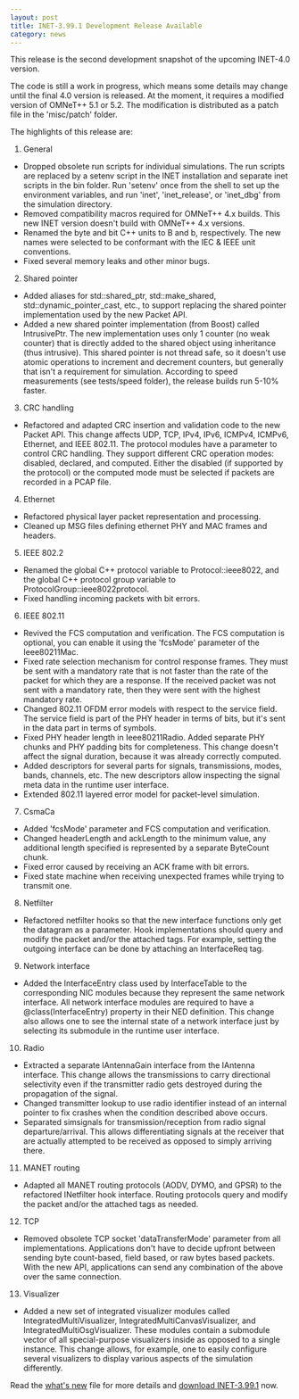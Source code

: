 ```yaml
---
layout: post
title: INET-3.99.1 Development Release Available
category: news
---
```


This release is the second development snapshot of the upcoming INET-4.0 version.

The code is still a work in progress, which means some details may change until the
final 4.0 version is released. At the moment, it requires a modified version of
OMNeT++ 5.1 or 5.2. The modification is distributed as a patch file in the
'misc/patch' folder.

The highlights of this release are:

1. General
 - Dropped obsolete run scripts for individual simulations. The run scripts are
   replaced by a setenv script in the INET installation and separate inet scripts
   in the bin folder. Run 'setenv' once from the shell to set up the environment
   variables, and run 'inet', 'inet_release', or 'inet_dbg' from the simulation
   directory.
 - Removed compatibility macros required for OMNeT++ 4.x builds. This new INET
   version doesn't build with OMNeT++ 4.x versions.
 - Renamed the byte and bit C++ units to B and b, respectively. The new names
   were selected to be conformant with the IEC & IEEE unit conventions.
 - Fixed several memory leaks and other minor bugs.

2. Shared pointer
 - Added aliases for std::shared_ptr, std::make_shared, std::dynamic_pointer_cast,
   etc., to support replacing the shared pointer implementation used by the new
   Packet API.
 - Added a new shared pointer implementation (from Boost) called IntrusivePtr.
   The new implementation uses only 1 counter (no weak counter) that is directly
   added to the shared object using inheritance (thus intrusive). This shared
   pointer is not thread safe, so it doesn't use atomic operations to increment
   and decrement counters, but generally that isn't a requirement for simulation.
   According to speed measurements (see tests/speed folder), the release builds
   run 5-10% faster.

3. CRC handling
 - Refactored and adapted CRC insertion and validation code to the new
   Packet API. This change affects UDP, TCP, IPv4, IPv6, ICMPv4, ICMPv6, Ethernet,
   and IEEE 802.11. The protocol modules have a parameter to control CRC handling.
   They support different CRC operation modes: disabled, declared, and computed.
   Either the disabled (if supported by the protocol) or the computed mode must
   be selected if packets are recorded in a PCAP file.

4. Ethernet
 - Refactored physical layer packet representation and processing.
 - Cleaned up MSG files defining ethernet PHY and MAC frames and headers.

5. IEEE 802.2
 - Renamed the global C++ protocol variable to Protocol::ieee8022, and the global
   C++ protocol group variable to ProtocolGroup::ieee8022protocol.
 - Fixed handling incoming packets with bit errors.

6. IEEE 802.11
 - Revived the FCS computation and verification. The FCS computation is optional,
   you can enable it using the 'fcsMode' parameter of the Ieee80211Mac.
 - Fixed rate selection mechanism for control response frames. They must be sent
   with a mandatory rate that is not faster than the rate of the packet for which
   they are a response. If the received packet was not sent with a mandatory rate,
   then they were sent with the highest mandatory rate.
 - Changed 802.11 OFDM error models with respect to the service field. The service
   field is part of the PHY header in terms of bits, but it's sent in the data part
   in terms of symbols.
 - Fixed PHY header length in Ieee80211Radio. Added separate PHY chunks and PHY
   padding bits for completeness. This change doesn't affect the signal duration,
   because it was already correctly computed.
 - Added descriptors for several parts for signals, transmissions, modes, bands,
   channels, etc. The new descriptors allow inspecting the signal meta data
   in the runtime user interface.
 - Extended 802.11 layered error model for packet-level simulation.

7. CsmaCa
 - Added 'fcsMode' parameter and FCS computation and verification.
 - Changed headerLength and ackLength to the minimum value, any additional length
   specified is represented by a separate ByteCount chunk.
 - Fixed error caused by receiving an ACK frame with bit errors.
 - Fixed state machine when receiving unexpected frames while trying to transmit one.

8. Netfilter
 - Refactored netfilter hooks so that the new interface functions only get the
   datagram as a parameter. Hook implementations should query and modify the
   packet and/or the attached tags. For example, setting the outgoing interface
   can be done by attaching an InterfaceReq tag.

9. Network interface
 - Added the InterfaceEntry class used by InterfaceTable to the corresponding
   NIC modules because they represent the same network interface. All network
   interface modules are required to have a @class(InterfaceEntry) property in
   their NED definition. This change also allows one to see the internal state
   of a network interface just by selecting its submodule in the runtime user
   interface.

10. Radio
 - Extracted a separate IAntennaGain interface from the IAntenna interface. This
   change allows the transmissions to carry directional selectivity even if the
   transmitter radio gets destroyed during the propagation of the signal.
 - Changed transmitter lookup to use radio identifier instead of an internal pointer
   to fix crashes when the condition described above occurs.
 - Separated simsignals for transmission/reception from radio signal departure/arrival.
   This allows differentiating signals at the receiver that are actually attempted
   to be received as opposed to simply arriving there.

11. MANET routing
 - Adapted all MANET routing protocols (AODV, DYMO, and GPSR) to the refactored
   INetfilter hook interface. Routing protocols query and modify the packet and/or
   the attached tags as needed.

12. TCP
 - Removed obsolete TCP socket 'dataTransferMode' parameter from all implementations.
   Applications don't have to decide upfront between sending byte count-based, field
   based, or raw bytes based packets. With the new API, applications can send any
   combination of the above over the same connection.

13. Visualizer
 - Added a new set of integrated visualizer modules called IntegratedMultiVisualizer,
   IntegratedMultiCanvasVisualizer, and IntegratedMultiOsgVisualizer. These modules
   contain a submodule vector of all special-purpose visualizers inside as opposed
   to a single instance. This change allows, for example, one to easily configure
   several visualizers to display various aspects of the simulation differently.

Read the
[what's new](https://github.com/inet-framework/inet/blob/v3.99.1/WHATSNEW) file for more details and
[download INET-3.99.1](https://github.com/inet-framework/inet/releases/download/v3.99.1/inet-3.99.1-src.tgz)
now.